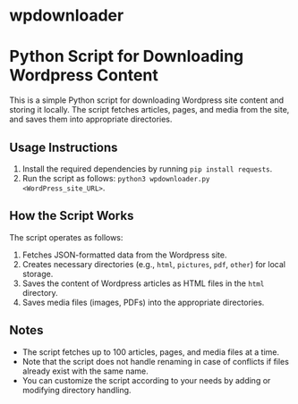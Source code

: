 # wpdownloader
# Python Script for Downloading Wordpress Content

This is a simple Python script for downloading Wordpress site content and storing it locally. The script fetches articles, pages, and media from the site, and saves them into appropriate directories.

## Usage Instructions

1. Install the required dependencies by running `pip install requests`.
2. Run the script as follows: `python3 wpdownloader.py <WordPress_site_URL>`.

## How the Script Works

The script operates as follows:

1. Fetches JSON-formatted data from the Wordpress site.
2. Creates necessary directories (e.g., `html`, `pictures`, `pdf`, `other`) for local storage.
3. Saves the content of Wordpress articles as HTML files in the `html` directory.
4. Saves media files (images, PDFs) into the appropriate directories.

## Notes

- The script fetches up to 100 articles, pages, and media files at a time.
- Note that the script does not handle renaming in case of conflicts if files already exist with the same name.
- You can customize the script according to your needs by adding or modifying directory handling.
